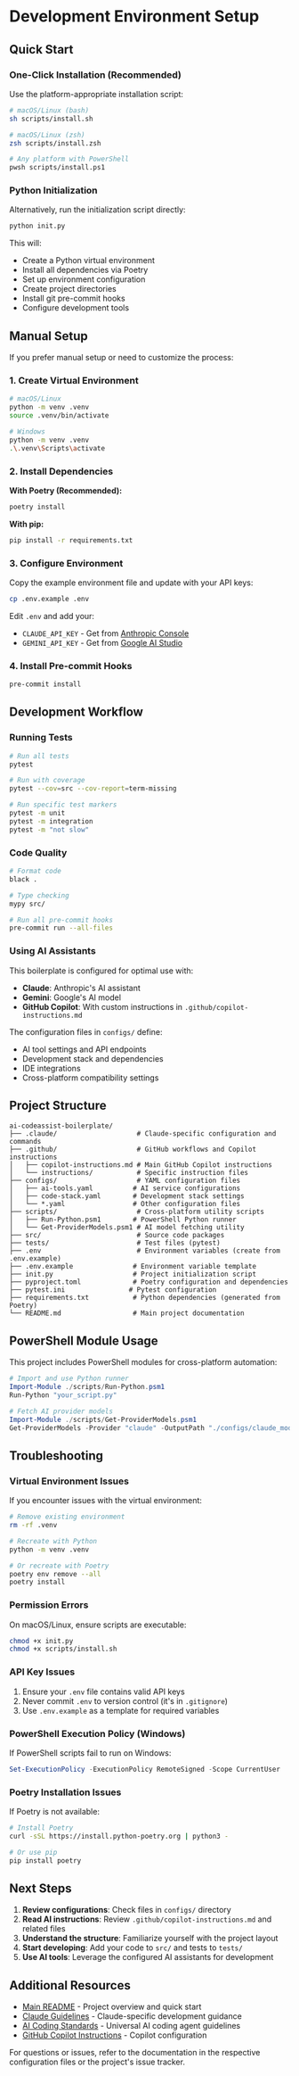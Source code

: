 # Development Environment Setup

## Quick Start

### One-Click Installation (Recommended)

Use the platform-appropriate installation script:

```bash
# macOS/Linux (bash)
sh scripts/install.sh

# macOS/Linux (zsh) 
zsh scripts/install.zsh

# Any platform with PowerShell
pwsh scripts/install.ps1
```

### Python Initialization

Alternatively, run the initialization script directly:

```bash
python init.py
```

This will:
- Create a Python virtual environment
- Install all dependencies via Poetry
- Set up environment configuration
- Create project directories
- Install git pre-commit hooks
- Configure development tools

## Manual Setup

If you prefer manual setup or need to customize the process:

### 1. Create Virtual Environment

```bash
# macOS/Linux
python -m venv .venv
source .venv/bin/activate

# Windows
python -m venv .venv
.\.venv\Scripts\activate
```

### 2. Install Dependencies

**With Poetry (Recommended):**
```bash
poetry install
```

**With pip:**
```bash
pip install -r requirements.txt
```

### 3. Configure Environment

Copy the example environment file and update with your API keys:

```bash
cp .env.example .env
```

Edit `.env` and add your:
- `CLAUDE_API_KEY` - Get from [Anthropic Console](https://console.anthropic.com/)
- `GEMINI_API_KEY` - Get from [Google AI Studio](https://makersuite.google.com/app/apikey)

### 4. Install Pre-commit Hooks

```bash
pre-commit install
```

## Development Workflow

### Running Tests

```bash
# Run all tests
pytest

# Run with coverage
pytest --cov=src --cov-report=term-missing

# Run specific test markers
pytest -m unit
pytest -m integration
pytest -m "not slow"
```

### Code Quality

```bash
# Format code
black .

# Type checking
mypy src/

# Run all pre-commit hooks
pre-commit run --all-files
```

### Using AI Assistants

This boilerplate is configured for optimal use with:
- **Claude**: Anthropic's AI assistant
- **Gemini**: Google's AI model  
- **GitHub Copilot**: With custom instructions in `.github/copilot-instructions.md`

The configuration files in `configs/` define:
- AI tool settings and API endpoints
- Development stack and dependencies
- IDE integrations
- Cross-platform compatibility settings

## Project Structure

```
ai-codeassist-boilerplate/
├── .claude/                    # Claude-specific configuration and commands
├── .github/                    # GitHub workflows and Copilot instructions
│   ├── copilot-instructions.md # Main GitHub Copilot instructions
│   └── instructions/           # Specific instruction files
├── configs/                    # YAML configuration files
│   ├── ai-tools.yaml          # AI service configurations
│   ├── code-stack.yaml        # Development stack settings
│   └── *.yaml                 # Other configuration files
├── scripts/                    # Cross-platform utility scripts
│   ├── Run-Python.psm1        # PowerShell Python runner
│   └── Get-ProviderModels.psm1 # AI model fetching utility
├── src/                        # Source code packages
├── tests/                      # Test files (pytest)
├── .env                        # Environment variables (create from .env.example)
├── .env.example               # Environment variable template
├── init.py                    # Project initialization script
├── pyproject.toml             # Poetry configuration and dependencies
├── pytest.ini                # Pytest configuration
├── requirements.txt           # Python dependencies (generated from Poetry)
└── README.md                  # Main project documentation
```

## PowerShell Module Usage

This project includes PowerShell modules for cross-platform automation:

```powershell
# Import and use Python runner
Import-Module ./scripts/Run-Python.psm1
Run-Python "your_script.py"

# Fetch AI provider models
Import-Module ./scripts/Get-ProviderModels.psm1  
Get-ProviderModels -Provider "claude" -OutputPath "./configs/claude_models.json"
```

## Troubleshooting

### Virtual Environment Issues

If you encounter issues with the virtual environment:

```bash
# Remove existing environment
rm -rf .venv

# Recreate with Python
python -m venv .venv

# Or recreate with Poetry
poetry env remove --all
poetry install
```

### Permission Errors

On macOS/Linux, ensure scripts are executable:

```bash
chmod +x init.py
chmod +x scripts/install.sh
```

### API Key Issues

1. Ensure your `.env` file contains valid API keys
2. Never commit `.env` to version control (it's in `.gitignore`)
3. Use `.env.example` as a template for required variables

### PowerShell Execution Policy (Windows)

If PowerShell scripts fail to run on Windows:

```powershell
Set-ExecutionPolicy -ExecutionPolicy RemoteSigned -Scope CurrentUser
```

### Poetry Installation Issues

If Poetry is not available:

```bash
# Install Poetry
curl -sSL https://install.python-poetry.org | python3 -

# Or use pip
pip install poetry
```

## Next Steps

1. **Review configurations**: Check files in `configs/` directory
2. **Read AI instructions**: Review `.github/copilot-instructions.md` and related files
3. **Understand the structure**: Familiarize yourself with the project layout
4. **Start developing**: Add your code to `src/` and tests to `tests/`
5. **Use AI tools**: Leverage the configured AI assistants for development

## Additional Resources

- [Main README](README.md) - Project overview and quick start
- [Claude Guidelines](CLAUDE.md) - Claude-specific development guidance  
- [AI Coding Standards](AGENTS.md) - Universal AI coding agent guidelines
- [GitHub Copilot Instructions](.github/copilot-instructions.md) - Copilot configuration

For questions or issues, refer to the documentation in the respective configuration files or the project's issue tracker.